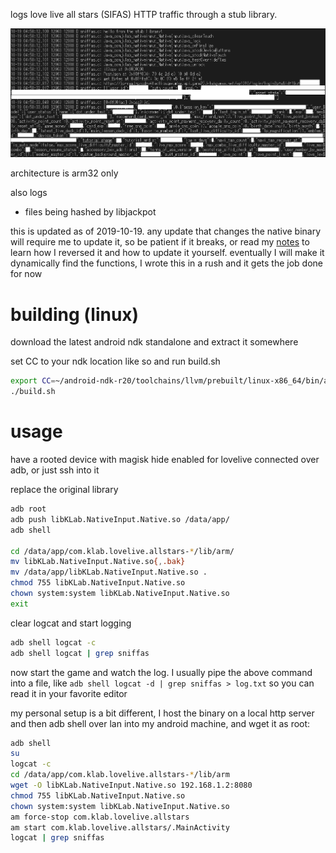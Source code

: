logs love live all stars (SIFAS) HTTP traffic through a stub library.

![snifas logging requests](pic.png)

architecture is arm32 only

also logs
* files being hashed by libjackpot

this is updated as of 2019-10-19. any update that changes the native binary
will require me to update it, so be patient if it breaks, or read my
[notes](https://github.com/Francesco149/reversing-sifas) to learn how I
reversed it and how to update it yourself. eventually I will make it
dynamically find the functions, I wrote this in a rush and it gets the job
done for now

# building (linux)
download the latest android ndk standalone and extract it somewhere

set CC to your ndk location like so and run build.sh

```sh
export CC=~/android-ndk-r20/toolchains/llvm/prebuilt/linux-x86_64/bin/armv7a-linux-androideabi21-clang
./build.sh
```

# usage
have a rooted device with magisk hide enabled for lovelive connected over
adb, or just ssh into it

replace the original library

```sh
adb root
adb push libKLab.NativeInput.Native.so /data/app/
adb shell

cd /data/app/com.klab.lovelive.allstars-*/lib/arm/
mv libKLab.NativeInput.Native.so{,.bak}
mv /data/app/libKLab.NativeInput.Native.so .
chmod 755 libKLab.NativeInput.Native.so
chown system:system libKLab.NativeInput.Native.so
exit
```

clear logcat and start logging

```sh
adb shell logcat -c
adb shell logcat | grep sniffas
```

now start the game and watch the log. I usually pipe the above command into
a file, like `adb shell logcat -d | grep sniffas > log.txt` so you can read
it in your favorite editor

my personal setup is a bit different, I host the binary on a local http
server and then adb shell over lan into my android machine, and wget it
as root:

```sh
adb shell
su
logcat -c
cd /data/app/com.klab.lovelive.allstars-*/lib/arm
wget -O libKLab.NativeInput.Native.so 192.168.1.2:8080
chmod 755 libKLab.NativeInput.Native.so
chown system:system libKLab.NativeInput.Native.so
am force-stop com.klab.lovelive.allstars
am start com.klab.lovelive.allstars/.MainActivity
logcat | grep sniffas
```

